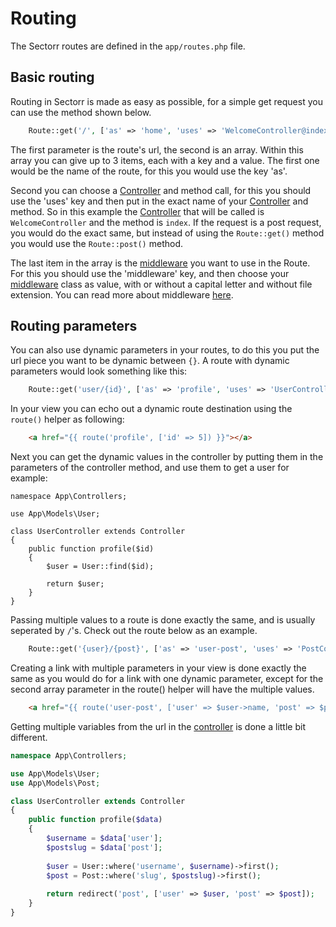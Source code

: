 # Routing
The Sectorr routes are defined in the <code class="language-php">app/routes.php</code> file.

## Basic routing
Routing in Sectorr is made as easy as possible, for a simple get request you can use the method shown below.

```php
    Route::get('/', ['as' => 'home', 'uses' => 'WelcomeController@index']);
```

The first parameter is the route's url, the second is an array. Within this array you can give up to 3 items, each with a key and a value. The first one would be the name of the route, for this you would use the key 'as'. 

Second you can choose a <a href="http://www.sectorr.co/docs/controllers">Controller</a> and method call, for this you should use the 'uses' key and then put in the exact name of your <a href="http://www.sectorr.co/docs/controllers">Controller</a> and method. So in this example the <a href="http://www.sectorr.co/docs/controllers">Controller</a> that will be called is <code class="language-php">WelcomeController</code> and the method is <code class="language-php">index</code>. If the request is a post request, you would do the exact same, but instead of using the <code class="language-php">Route::get()</code> method you would use the <code class="language-php">Route::post()</code> method.

The last item in the array is the <a href="http://www.sectorr.co/docs/middleware">middleware</a> you want to use in the Route. For this you should use the 'middleware' key, and then choose your <a href="http://www.sectorr.co/docs/middleware">middleware</a> class as value, with or without a capital letter and without file extension. You can read more about middleware <a href="http://www.sectorr.co/docs/middleware">here</a>.

## Routing parameters
You can also use dynamic parameters in your routes, to do this you put the url piece you want to be dynamic between <code class="language-php">{}</code>. A route with dynamic parameters would look something like this:

```php
    Route::get('user/{id}', ['as' => 'profile', 'uses' => 'UserController@profile']);
```

In your view you can echo out a dynamic route destination using the <code class="language-php">route()</code> helper as following:

```html
    <a href="{{ route('profile', ['id' => 5]) }}"></a>
```

Next you can get the dynamic values in the controller by putting them in the parameters of the controller method, and use them to get a user for example:

```phpn
namespace App\Controllers;

use App\Models\User;

class UserController extends Controller
{
    public function profile($id)
    {
        $user = User::find($id);
        
        return $user;
    }
}
```

Passing multiple values to a route is done exactly the same, and is usually seperated by <code class="language-php">/</code>'s. Check out the route below as an example.

```php
    Route::get('{user}/{post}', ['as' => 'user-post', 'uses' => 'PostController@getPost']);
```

Creating a link with multiple parameters in your view is done exactly the same as you would do for a link with one dynamic parameter, except for the second array parameter in the route() helper will have the multiple values.

```html
    <a href="{{ route('user-post', ['user' => $user->name, 'post' => $post->slug]) }}">Post</a>
```

Getting multiple variables from the url in the <a href="http://www.sectorr.co/docs/controllers">controller</a> is done a little bit different.

```php
namespace App\Controllers;

use App\Models\User;
use App\Models\Post;

class UserController extends Controller
{
    public function profile($data)
    {
        $username = $data['user'];
        $postslug = $data['post'];
        
        $user = User::where('username', $username)->first();
        $post = Post::where('slug', $postslug)->first();
        
        return redirect('post', ['user' => $user, 'post' => $post]);
    }
}
```
